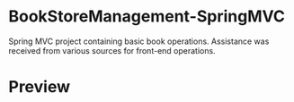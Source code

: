 # BookStoreManagement-SpringMVC
Spring MVC project containing basic book operations. Assistance was received from various sources for front-end operations.

# Preview
